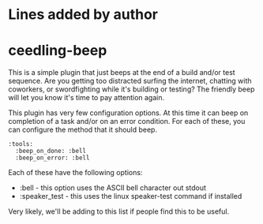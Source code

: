 # Lines added by author
ceedling-beep
=============

This is a simple plugin that just beeps at the end of a build and/or test sequence. Are you getting too distracted surfing
the internet, chatting with coworkers, or swordfighting while it's building or testing? The friendly beep will let you know
it's time to pay attention again.

This plugin has very few configuration options. At this time it can beep on completion of a task and/or on an error condition.
For each of these, you can configure the method that it should beep.

```
:tools:
  :beep_on_done: :bell
  :beep_on_error: :bell
```

Each of these have the following options:

  - :bell - this option uses the ASCII bell character out stdout
  - :speaker_test - this uses the linux speaker-test command if installed

Very likely, we'll be adding to this list if people find this to be useful.
